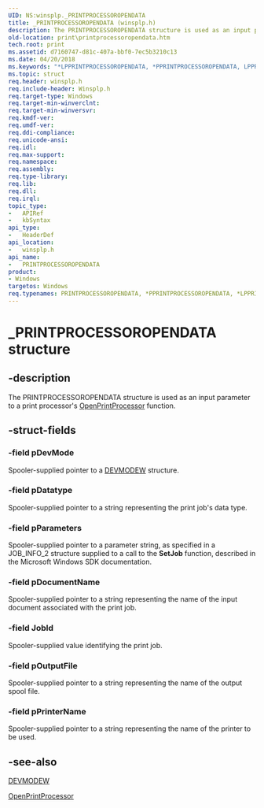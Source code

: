 ```yaml
---
UID: NS:winsplp._PRINTPROCESSOROPENDATA
title: _PRINTPROCESSOROPENDATA (winsplp.h)
description: The PRINTPROCESSOROPENDATA structure is used as an input parameter to a print processor's OpenPrintProcessor function.
old-location: print\printprocessoropendata.htm
tech.root: print
ms.assetid: d7160747-d81c-407a-bbf0-7ec5b3210c13
ms.date: 04/20/2018
ms.keywords: "*LPPRINTPROCESSOROPENDATA, *PPRINTPROCESSOROPENDATA, LPPRINTPROCESSOROPENDATA, LPPRINTPROCESSOROPENDATA structure pointer [Print Devices], PPRINTPROCESSOROPENDATA, PPRINTPROCESSOROPENDATA structure pointer [Print Devices], PRINTPROCESSOROPENDATA, PRINTPROCESSOROPENDATA structure [Print Devices], _PRINTPROCESSOROPENDATA, print.printprocessoropendata, spoolfnc_d24c3eae-da3e-473a-bd25-5ec09d23fe89.xml, winsplp/LPPRINTPROCESSOROPENDATA, winsplp/PPRINTPROCESSOROPENDATA, winsplp/PRINTPROCESSOROPENDATA"
ms.topic: struct
req.header: winsplp.h
req.include-header: Winsplp.h
req.target-type: Windows
req.target-min-winverclnt: 
req.target-min-winversvr: 
req.kmdf-ver: 
req.umdf-ver: 
req.ddi-compliance: 
req.unicode-ansi: 
req.idl: 
req.max-support: 
req.namespace: 
req.assembly: 
req.type-library: 
req.lib: 
req.dll: 
req.irql: 
topic_type:
-	APIRef
-	kbSyntax
api_type:
-	HeaderDef
api_location:
-	winsplp.h
api_name:
-	PRINTPROCESSOROPENDATA
product:
- Windows
targetos: Windows
req.typenames: PRINTPROCESSOROPENDATA, *PPRINTPROCESSOROPENDATA, *LPPRINTPROCESSOROPENDATA
---
```


# _PRINTPROCESSOROPENDATA structure


## -description


The PRINTPROCESSOROPENDATA structure is used as an input parameter to a print processor's <a href="https://msdn.microsoft.com/library/windows/hardware/ff559604">OpenPrintProcessor</a> function.


## -struct-fields




### -field pDevMode

Spooler-supplied pointer to a <a href="https://msdn.microsoft.com/library/windows/hardware/ff552837">DEVMODEW</a> structure.


### -field pDatatype

Spooler-supplied pointer to a string representing the print job's data type.


### -field pParameters

Spooler-supplied pointer to a parameter string, as specified in a JOB_INFO_2 structure supplied to a call to the <b>SetJob</b> function, described in the Microsoft Windows SDK documentation.


### -field pDocumentName

Spooler-supplied pointer to a string representing the name of the input document associated with the print job. 


### -field JobId

Spooler-supplied value identifying the print job.


### -field pOutputFile

Spooler-supplied pointer to a string representing the name of the output spool file.


### -field pPrinterName

Spooler-supplied pointer to a string representing the name of the printer to be used.


## -see-also




<a href="https://msdn.microsoft.com/library/windows/hardware/ff552837">DEVMODEW</a>



<a href="https://msdn.microsoft.com/library/windows/hardware/ff559604">OpenPrintProcessor</a>
 

 

